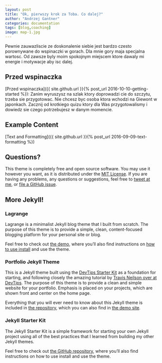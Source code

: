 ```yaml
---
layout: post
title: "Ok, pierwszy krok za Toba. Co dalej?"
author: "Andrzej Gantner"
categories: documentation
tags: [blog,coaching]
image: map-1.jpg
---
```


Pewnie zauwazliscie ze doskonalenie siebie jest bardzo czesto porownywane do wspinaczki w gorach. Dla mnie gory maja specjalna wartosc. Od zawsze byly moim spokojnym miejscem ktore dawaly mi energie i motywacje aby isc dalej.

## Przed wspinaczka

[Przed wspinaczka]({{ site.github.url }}{% post_url 2016-10-10-getting-started %}): Zanim wyruszysz na szlak ktory doprowadzi cie do szczytu, trzeba sie przygotowac. Nie chcesz byc osoba ktora wchodzi na Giewont w japonkach. Zacznij od krotkiego quizu ktory dla Was przygotowalismy i dowiedz sie czego potrzebujesz w danym momencie.

## Example Content

[Text and Formatting]({{ site.github.url }}{% post_url 2016-09-09-text-formatting %})

## Questions?

This theme is completely free and open source software. You may use it however you want, as it is distributed under the [MIT License](http://choosealicense.com/licenses/mit/). If you are having any problems, any questions or suggestions, feel free to [tweet at me](https://twitter.com/intent/tweet?text=My%20question%20about%20Millennial;via=paululele), or [file a GitHub issue](https://github.com/lenpaul/Millennial/issues/new).

## More Jekyll!

### Lagrange

Lagrange is a minimalist Jekyll blog theme that I built from scratch. The purpose of this theme is to provide a simple, clean, content-focused blogging platform for your personal site or blog.

Feel free to check out <a href="https://lenpaul.github.io/Lagrange/" target="_blank">the demo</a>, where you’ll also find instructions on <a href="https://lenpaul.github.io/Lagrange/journal/getting-started.html">how to use install</a> and use the theme.

### Portfolio Jekyll Theme

This is a Jekyll theme built using the [DevTips Starter Kit](http://devtipsstarterkit.com/) as a foundation for starting, and following closely the amazing tutorial by [Travis Neilson over at DevTips](https://www.youtube.com/watch?v=T6jKLsxbFg4&list=PL0CB3OvPhDA_STygmp3sDenx3UpdOMk7P). The purpose of this theme is to provide a clean and simple website for your portfolio. Emphasis is placed on your projects, which are shown front and center on the home page.

Everything that you will ever need to know about this Jekyll theme is included in [the repository](https://github.com/LeNPaul/portfolio-jekyll-theme), which you can also find in [the demo site](https://lenpaul.github.io/portfolio-jekyll-theme/).

### Jekyll Starter Kit

The Jekyll Starter Kit is a simple framework for starting your own Jekyll project using all of the best practices that I learned from building my other Jekyll themes.

Feel free to check out <a href="https://github.com/LeNPaul/jekyll-starter-kit" target="_blank">the GitHub repository</a>, where you’ll also find instructions on how to use install and use the theme.
